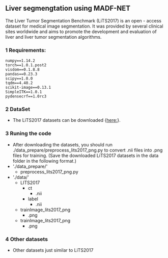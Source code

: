 ## Liver segmengtation using MADF-NET
The Liver Tumor Segmentation Benchmark (LiTS2017) is an open - access dataset for medical image segmentation. It was provided by several clinical sites worldwide and aims to promote the development and evaluation of liver and liver tumor segmentation algorithms.
### 1 Requirements:
```
numpy==1.14.2
torch==1.0.1.post2
visdom==0.1.8.8
pandas==0.23.3
scipy==1.0.0
tqdm==4.40.2
scikit-image==0.13.1
SimpleITK==1.0.1
pydensecrf==1.0rc3
```
### 2 DataSet
- The LiTS2017 datasets can be downloaded {[here:](https://competitions.codalab.org/competitions/17094)}.
### 3 Runing the code
- After downloading the datasets, you should run ./data_prepare/preprocess_lits2017_png.py to convert .nii files into .png files for training. (Save the downloaded LiTS2017 datasets in the data folder in the following format.)
- './data_prepare/'
  - preprocess_lits2017_png.py
- './data/'
  - LITS2017
    - ct
      - .nii
    - label
      - .nii
  - trainImage_lits2017_png
      - .png
  - trainImage_lits2017_png
      - .png
### 4 Other datasets
- Other datasets just similar to LiTS2017
